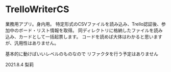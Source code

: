 # TrelloWriterCS 
業務用アプリ。身内用。 
特定形式のCSVファイルを読み込み、Trello認証後、参加中のボード・リスト情報を取得。 
同ディレクトリに格納したファイルを読み込み、カードとして一括起票します。 
コードを読めば大体はわかると思いますが、汎用性はありません。 
 
基本的に動けばいいレベルのものなので 
リファクタを行う予定はありません 
 
2021.8.4 梨莉 
 

